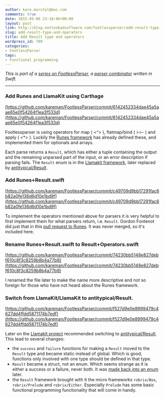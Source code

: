 ```yaml
---
author: kare.morstol@mac.com
comments: true
date: 2015-05-06 23:18:06+00:00
layout: post
link: http://blog.nottoobadsoftware.com/footlessparser/add-result-type-and-operators/
slug: add-result-type-and-operators
title: Add Result type and operators
wordpress_id: 789
categories:
- FootlessParser
tags:
- Functional programming
---
```


_This is part of a [series on FootlessParser](footlessparser/), a [parser combinator](http://en.wikipedia.org/wiki/Parser_combinator) written in Swift._

* * *

### Add Runes and LlamaKit using Carthage

[https://github.com/kareman/FootlessParser/commit/6142452334dae45a5aae65e0f54264f1ea3f533d](https://github.com/kareman/FootlessParser/commit/6142452334dae45a5aae65e0f54264f1ea3f533d)

Footlessparser is using operators for map ( <^> ), flatmap/bind ( >>- ) and apply ( <*> ). Luckily the [Runes framework](https://github.com/thoughtbot/Runes) has already defined these, and implemented them for optionals and arrays.

Each parse returns a `Result`, which has either a tuple containing the output and the remaining unparsed part of the input, or an error description if parsing fails. The `Result` enum is in the [Llamakit framework](https://github.com/LlamaKit/LlamaKit), later replaced by [antitypical/Result](https://github.com/antitypical/Result).

### Add Runes+Result.swift

[https://github.com/kareman/FootlessParser/commit/c49709d9bb17291fac6b82a0fe136d6d10e1bd9f](https://github.com/kareman/FootlessParser/commit/c49709d9bb17291fac6b82a0fe136d6d10e1bd9f)

To implement the operators mentioned above for parsers it is very helpful to first implement them for what parsers return, i.e. `Result`. Gordon Fontenot did just that in this [pull request to Runes](https://github.com/thoughtbot/Runes/pull/8). It was never merged, so it's included here.

### Rename Runes+Result.swift to Result+Operators.swift

[https://github.com/kareman/FootlessParser/commit/74230bb5148e827debf610c8f3c8259b8b4a77b9](https://github.com/kareman/FootlessParser/commit/74230bb5148e827debf610c8f3c8259b8b4a77b9)

I renamed the file later to make the name more descriptive and not so foreign for those who have not heard about the Runes framework.

### Switch from LlamaKit/LlamaKit to antitypical/Result.

[https://github.com/kareman/FootlessParser/commit/f527d9e0e8999479c4627dd4ffdd5871174b7edf](https://github.com/kareman/FootlessParser/commit/f527d9e0e8999479c4627dd4ffdd5871174b7edf)

Later on the [Llamakit project](https://github.com/LlamaKit/LlamaKit) recommended switching to [antitypical/Result](https://github.com/antitypical/Result). This lead to several changes:

* the `success` and `failure` functions for making a `Result` moved to the `Result` type and became static instead of global. Which is good, functions only involved with one type should be defined in that type.
* `Result` became a struct, not an enum. Which seems strange as it is either a success or a failure, never both. It was [made back into an enum](https://github.com/antitypical/Result/issues/36) later.
* the `Result` framework brought with it the micro frameworks `robrix/Box`, `robrix/Prelude` and `robrix/Either`. Especially `Prelude` has some basic functional programming functionality that will come in handy.

